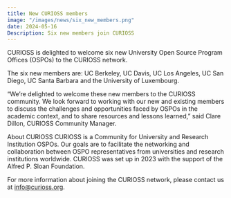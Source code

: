 ```yaml
---
title: New CURIOSS members
image: "/images/news/six_new_members.png"
date: 2024-05-16
Description: Six new members join CURIOSS
---
```


CURIOSS is delighted to welcome six new University Open Source Program Offices (OSPOs) to the CURIOSS network.

The six new members are: UC Berkeley, UC Davis, UC Los Angeles, UC San Diego, UC Santa Barbara and the University of Luxembourg.

“We’re delighted to welcome these new members to the CURIOSS community. We look forward to working with our new and existing members to discuss the challenges and opportunities faced by OSPOs in the academic context, and to share resources and lessons learned,” said Clare Dillon, CURIOSS Community Manager.

About CURIOSS
CURIOSS is a Community for University and Research Institution OSPOs. Our goals are to facilitate the networking and collaboration between OSPO representatives from universities and research institutions worldwide. CURIOSS was set up in 2023 with the support of the Alfred P. Sloan Foundation.

For more information about joining the CURIOSS network, please contact us at info@curioss.org.